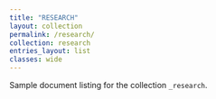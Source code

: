 ```yaml
---
title: "RESEARCH"
layout: collection
permalink: /research/
collection: research
entries_layout: list
classes: wide
---
```


Sample document listing for the collection `_research`.

